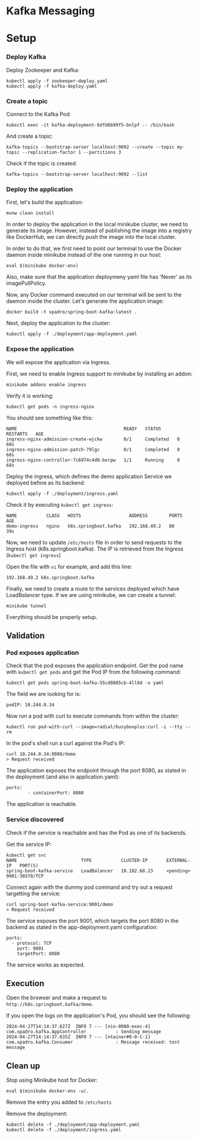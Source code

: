 # Kafka Messaging


# Setup

### Deploy Kafka
Deploy Zookeeper and Kafka:

```
kubectl apply -f zookeeper-deploy.yaml
kubectl apply -f kafka-deploy.yaml
```

### Create a topic
Connect to the Kafka Pod:

```
kubectl exec -it kafka-deployment-6dfd6b99f5-bnlpf -- /bin/bash
```

And create a topic:

```
kafka-topics --bootstrap-server localhost:9092 --create --topic my-topic --replication-factor 1 --partitions 3
```

Check if the topic is created:

```
kafka-topics --bootstrap-server localhost:9092 --list
```

### Deploy the application
First, let's build the application:

```
mvnw clean install
```

In order to deploy the application in the local minikube cluster, we need to generate its image. However, instead of publishing the image into a registry like DockerHub, we can directly push the image into the local cluster.

In order to do that, we first need to point our terminal to use the Docker daemon inside minikube instead of the one running in our host:

```
eval $(minikube docker-env)
```

Also, make sure that the application deploymeny yaml file has 'Never' as its imagePullPolicy.

Now, any Docker command executed on our terminal will be sent to the daemon inside the cluster. Let's generate the application image:

```
docker build -t xpadro/spring-boot-kafka:latest .
```

Next, deploy the application to the cluster:

```
kubectl apply -f ./deployment/app-deployment.yaml
```

### Expose the application
We will expose the application via Ingress.

First, we need to enable Ingress support to minikube by installing an addon:

```
minikube addons enable ingress
```

Verify it is working:

```
kubectl get pods -n ingress-nginx
```

You should see something like this:

```
NAME                                        READY   STATUS      RESTARTS   AGE
ingress-nginx-admission-create-wjckw        0/1     Completed   0          68s
ingress-nginx-admission-patch-79lgc         0/1     Completed   0          68s
ingress-nginx-controller-7c6974c4d8-bxrpw   1/1     Running     0          68s
```

Deploy the ingress, which defines the demo application Service we deployed before as its backend:

```
kubectl apply -f ./deployment/ingress.yaml
```

Check it by executing `kubectl get ingress`:

```
NAME           CLASS   HOSTS                  ADDRESS        PORTS   AGE
demo-ingress   nginx   k8s.springboot.kafka   192.168.49.2   80      39s
```

Now, we need to update `/etc/hosts` file in order to send requests to the Ingress host (k8s.springboot.kafka). The IP is retrieved from the Ingress (`kubectl get ingress`)

Open the file with `vi` for example, and add this line:

```
192.168.49.2 k8s.springboot.kafka
```

Finally, we need to create a route to the services deployed which have LoadBalancer type. If we are using minikube, we can create a tunnel:

```
minikube tunnel
```

Everything should be properly setup.


## Validation

### Pod exposes application
Check that the pod exposes the application endpoint. Get the pod name with `kubectl get pods` and get the Pod IP from the following command:

```
kubectl get pods spring-boot-kafka-55cd8885cb-4ll8d -o yaml
```

The field we are looking for is:

```
podIP: 10.244.0.34
```

Now run a pod with curl to execute commands from within the cluster:

```
kubectl run pod-with-curl --image=radial/busyboxplus:curl -i --tty --rm
```

In the pod's shell run a curl against the Pod's IP:

```
curl 10.244.0.34:8080/demo
> Request received
```

The application exposes the endpoint through the port 8080, as stated in the deployment (and also in application.yaml):

```
ports:
        - containerPort: 8080
```

The application is reachable.


### Service discovered
Check if the service is reachable and has the Pod as one of its backends.

Get the service IP:

```
kubectl get svc
NAME                        TYPE           CLUSTER-IP       EXTERNAL-IP   PORT(S) 
spring-boot-kafka-service   LoadBalancer   10.102.68.23     <pending>     9001:30378/TCP
```

Connect again with the dummy pod command and try out a request targetting the service:

```
curl spring-boot-kafka-service:9001/demo
> Request received
```

The service exposes the port 9001, which targets the port 8080 in the backend as stated in the app-deployment.yaml configuration:

```
ports:
  - protocol: TCP
    port: 9001
    targetPort: 8080
```

The service works as expected.


## Execution
Open the browser and make a request to `http://k8s.springboot.kafka/demo`.

If you open the logs on the application's Pod, you should see the following:

```
2024-04-27T14:14:37.627Z  INFO 7 --- [nio-8080-exec-4] com.xpadro.kafka.AppController           : Sending message
2024-04-27T14:14:37.635Z  INFO 7 --- [ntainer#0-0-C-1] com.xpadro.kafka.Consumer                : Message received: test message
```


## Clean up
Stop using Minikube host for Docker:

```
eval $(minikube docker-env -u).
```

Remove the entry you added to `/etc/hosts`

Remove the deployment:

```
kubectl delete -f ./deployment/app-deployment.yaml
kubectl delete -f ./deployment/ingress.yaml

```